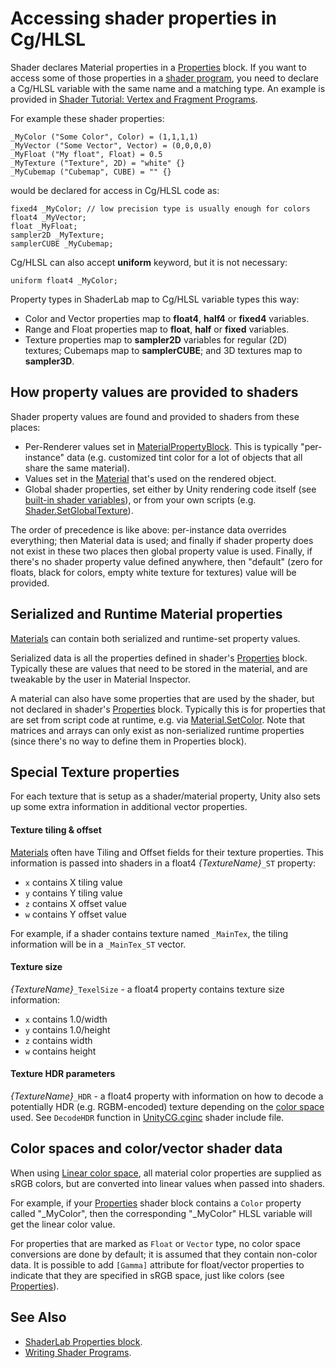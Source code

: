 # Accessing shader properties in Cg/HLSL


Shader declares Material properties in a [Properties](SL-Properties) block. If you want to access some of those properties in a [shader program](SL-ShaderPrograms), you need to declare a Cg/HLSL variable with the same name and a matching type. An example is provided in [Shader Tutorial: Vertex and Fragment Programs](ShaderTut2).

For example these shader properties:


````
_MyColor ("Some Color", Color) = (1,1,1,1) 
_MyVector ("Some Vector", Vector) = (0,0,0,0) 
_MyFloat ("My float", Float) = 0.5 
_MyTexture ("Texture", 2D) = "white" {} 
_MyCubemap ("Cubemap", CUBE) = "" {} 
````

would be declared for access in Cg/HLSL code as:


````
fixed4 _MyColor; // low precision type is usually enough for colors
float4 _MyVector;
float _MyFloat; 
sampler2D _MyTexture;
samplerCUBE _MyCubemap;
````

Cg/HLSL can also accept __uniform__ keyword, but it is not necessary:


````
uniform float4 _MyColor;
````

Property types in ShaderLab map to Cg/HLSL variable types this way:

* Color and Vector properties map to __float4__, __half4__ or __fixed4__ variables.
* Range and Float properties map to __float__, __half__ or __fixed__ variables.
* Texture properties map to __sampler2D__ variables for regular (2D) textures; Cubemaps map to __samplerCUBE__; and 3D textures map to __sampler3D__.


## How property values are provided to shaders

Shader property values are found and provided to shaders from these places:

* Per-Renderer values set in [MaterialPropertyBlock](ScriptRef:MaterialPropertyBlock.html). This is typically "per-instance" data (e.g. customized tint color for a lot of objects that all share the same material).
* Values set in the [Material](class-Material) that's used on the rendered object.
* Global shader properties, set either by Unity rendering code itself (see [built-in shader variables](SL-UnityShaderVariables)), or from your own scripts (e.g. [Shader.SetGlobalTexture](ScriptRef:Shader.SetGlobalTexture.html)).

The order of precedence is like above: per-instance data overrides everything; then Material data is used; and finally if shader property does not exist in these two places then global property value is used. Finally, if there's no shader property value defined anywhere, then "default" (zero for floats, black for colors, empty white texture for textures) value will be provided.


## Serialized and Runtime Material properties

[Materials](class-Material) can contain both serialized and runtime-set property values.

Serialized data is all the properties defined in shader's [Properties](SL-Properties) block. Typically these are values that need to be stored in the material, and are tweakable by the user in Material Inspector.

A material can also have some properties that are used by the shader, but not declared in shader's [Properties](SL-Properties) block. Typically this is for properties that are set from script code at runtime, e.g. via [Material.SetColor](ScriptRef:Material.SetColor.html). Note that matrices and arrays can only exist as non-serialized runtime properties (since there's no way to define them in Properties block).


## Special Texture properties

For each texture that is setup as a shader/material property, Unity also sets up some extra information in additional vector properties.


#### Texture tiling & offset

[Materials](class-Material) often have Tiling and Offset fields for their texture properties. This information is passed into shaders in a float4 _{TextureName}_`_ST` property:

* `x` contains X tiling value
* `y` contains Y tiling value
* `z` contains X offset value
* `w` contains Y offset value

For example, if a shader contains texture named `_MainTex`, the tiling information will be in a `_MainTex_ST` vector.


#### Texture size

_{TextureName}_`_TexelSize` - a float4 property contains texture size information:

* `x` contains 1.0/width
* `y` contains 1.0/height
* `z` contains width
* `w` contains height


#### Texture HDR parameters

_{TextureName}_`_HDR` - a float4 property with information on how to decode a potentially HDR (e.g. RGBM-encoded) texture depending on the [color space](LinearLighting) used. See `DecodeHDR` function in [UnityCG.cginc](SL-BuiltinIncludes) shader include file.


## Color spaces and color/vector shader data

When using [Linear color space](LinearLighting), all material color properties are supplied as sRGB colors, but are converted into linear values when passed into shaders.

For example, if your [Properties](SL-Properties) shader block contains a `Color` property called "_MyColor", then the corresponding "_MyColor" HLSL variable will get the linear color value.

For properties that are marked as `Float` or `Vector` type, no color space conversions are done by default; it is assumed that they contain non-color data. It is possible to add `[Gamma]` attribute for float/vector properties to indicate that they are specified in sRGB space, just like colors (see [Properties](SL-Properties)).


## See Also

* [ShaderLab Properties block](SL-Properties).
* [Writing Shader Programs](SL-ShaderPrograms).
